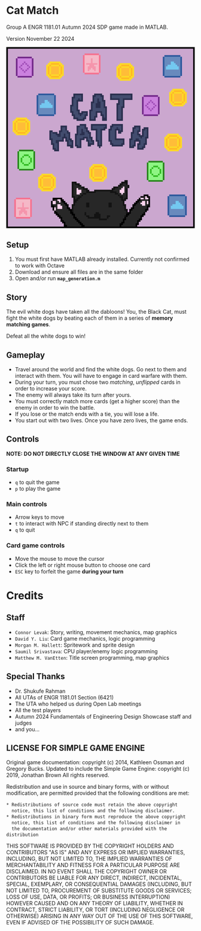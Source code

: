 # Cat Match
Group A ENGR 1181.01 Autumn 2024 SDP game made in MATLAB.

Version November 22 2024

![image info](./optional/game_logo_medium.png)
## Setup
1. You must first have MATLAB already installed. Currently not confirmed to work with Octave
2. Download and ensure all files are in the same folder
3. Open and/or run **`map_generation.m`**
## Story
The evil white dogs have taken all the dabloons! You, the Black Cat, must fight the white dogs by beating each of them in a series of **memory matching games**.

Defeat all the white dogs to win!
## Gameplay
- Travel around the world and find the white dogs. Go next to them and interact with them. You will have to engage in card warfare with them.
- During your turn, you must chose two *matching*, *unflipped* cards in order to increase your score.
- The enemy will always take its turn after yours.
- You must correctly match more cards (get a higher score) than the enemy in order to win the battle.
- If you lose or the match ends with a tie, you will lose a life.
- You start out with two lives. Once you have zero lives, the game ends.
## Controls
**NOTE: DO NOT DIRECTLY CLOSE THE WINDOW AT ANY GIVEN TIME**
### Startup
- `q` to quit the game
- `p` to play the game
### Main controls
- Arrow keys to move
- `t` to interact with NPC if standing directly next to them
- `q` to quit
### Card game controls
- Move the mouse to move the cursor
- Click the left or right mouse button to choose one card
- `ESC` key to forfeit the game **during your turn**
# Credits
## Staff
- `Connor Levak`: Story, writing, movement mechanics, map graphics
- `David Y. Liu`: Card game mechanics, logic programming
- `Morgan M. Hallett`: Spritework and sprite design
- `Saumil Srivastava`: CPU player/enemy logic programming
- `Matthew M. VanEtten`: Title screen programming, map graphics
## Special Thanks
- Dr. Shukufe Rahman
- All UTAs of ENGR 1181.01 Section (6421)
- The UTA who helped us during Open Lab meetings
- All the test players
- Autumn 2024 Fundamentals of Engineering Design Showcase staff and judges
- and you...
## LICENSE FOR SIMPLE GAME ENGINE
Original game documentation: copyright (c) 2014, Kathleen Ossman and Gregory Bucks.
Updated to include the Simple Game Engine: copyright (c) 2019, Jonathan Brown
All rights reserved.

Redistribution and use in source and binary forms, with or without
modification, are permitted provided that the following conditions are
met:

    * Redistributions of source code must retain the above copyright
      notice, this list of conditions and the following disclaimer.
    * Redistributions in binary form must reproduce the above copyright
      notice, this list of conditions and the following disclaimer in
      the documentation and/or other materials provided with the distribution

THIS SOFTWARE IS PROVIDED BY THE COPYRIGHT HOLDERS AND CONTRIBUTORS "AS IS"
AND ANY EXPRESS OR IMPLIED WARRANTIES, INCLUDING, BUT NOT LIMITED TO, THE
IMPLIED WARRANTIES OF MERCHANTABILITY AND FITNESS FOR A PARTICULAR PURPOSE
ARE DISCLAIMED. IN NO EVENT SHALL THE COPYRIGHT OWNER OR CONTRIBUTORS BE
LIABLE FOR ANY DIRECT, INDIRECT, INCIDENTAL, SPECIAL, EXEMPLARY, OR
CONSEQUENTIAL DAMAGES (INCLUDING, BUT NOT LIMITED TO, PROCUREMENT OF
SUBSTITUTE GOODS OR SERVICES; LOSS OF USE, DATA, OR PROFITS; OR BUSINESS
INTERRUPTION) HOWEVER CAUSED AND ON ANY THEORY OF LIABILITY, WHETHER IN
CONTRACT, STRICT LIABILITY, OR TORT (INCLUDING NEGLIGENCE OR OTHERWISE)
ARISING IN ANY WAY OUT OF THE USE OF THIS SOFTWARE, EVEN IF ADVISED OF THE
POSSIBILITY OF SUCH DAMAGE.
